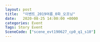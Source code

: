 ```yaml
---
layout: post
title:  "이벤트_2019여름_0화_오프닝"
date:   2020-08-25 14:00:00 +0000
categories: Event
Tags: Story Event
SceneCode: ["scene_evt190627_cp0_q1_s10"]
---
```

